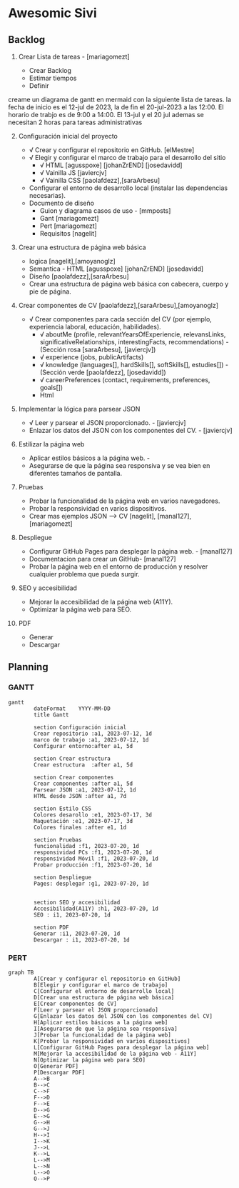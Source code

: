 # Awesomic Sivi

## Backlog

1. Crear Lista de tareas - [mariagomezt]

    - Crear Backlog
    - Estimar tiempos
    - Definir

creame un diagrama de gantt en mermaid con la siguiente lista de tareas. la fecha de inicio es el 12-jul de 2023, la de fin el 20-jul-2023 a las 12:00. El horario de trabjo es de 9:00 a 14:00. El 13-jul y el 20 jul ademas se necesitan 2 horas para tareas administrativas

2. Configuración inicial del proyecto
    - √ Crear y configurar el repositorio en GitHub. [elMestre]
    - √ Elegir y configurar el marco de trabajo para el desarrollo del sitio
        - √ HTML [agusspoxe] [johanZrEND] [josedavidd]
        - √ Vainilla JS [javiercjv]
        - √ Vainilla CSS [paolafdezz],[saraArbesu]
    - Configurar el entorno de desarrollo local (instalar las dependencias necesarias).
    - Documento de diseño
        - Guion y diagrama casos de uso - [mmposts]
        - Gant [mariagomezt]
        - Pert [mariagomezt]
        - Requisitos [nagelit]

3. Crear una estructura de página web básica
    - logica [nagelit],[amoyanoglz]
    - Semantica - HTML [agusspoxe] [johanZrEND] [josedavidd]
    - Diseño [paolafdezz],[saraArbesu]
    - Crear una estructura de página web básica con cabecera, cuerpo y pie de página.

4. Crear componentes de CV [paolafdezz],[saraArbesu],[amoyanoglz]
    - √ Crear componentes para cada sección del CV (por ejemplo, experiencia laboral, educación, habilidades).
        - √ aboutMe (profile, relevantYearsOfExperiencie, relevansLinks, significativeRelationships, interestingFacts, recommendations) - (Sección rosa [saraArbesu], [javiercjv])  
        - √ experience (jobs, publicArtifacts)
        - √ knowledge (languages[], hardSkills[], softSkills[], estudies[]) - (Sección verde [paolafdezz], [josedavidd])
        - √ careerPreferences (contact, requirements, preferences, goals[])
        - Html

5. Implementar la lógica para parsear JSON
    - √ Leer y parsear el JSON proporcionado. - [javiercjv]
    - Enlazar los datos del JSON con los componentes del CV. - [javiercjv]

6. Estilizar la página web
    - Aplicar estilos básicos a la página web. -
    - Asegurarse de que la página sea responsiva y se vea bien en diferentes tamaños de pantalla.

7. Pruebas
    - Probar la funcionalidad de la página web en varios navegadores.
    - Probar la responsividad en varios dispositivos.
    - Crear mas ejemplos JSON --> CV [nagelit], [manal127], [mariagomezt]

8. Despliegue
    - Configurar GitHub Pages para desplegar la página web. - [manal127]
    - Documentacion para crear un GitHub- [manal127]
    - Probar la página web en el entorno de producción y resolver cualquier problema que pueda surgir.

9. SEO y accesibilidad
    - Mejorar la accesibilidad de la página web (A11Y).
    - Optimizar la página web para SEO.

10. PDF
    - Generar
    - Descargar

## Planning

### GANTT

```mermaid
gantt
        dateFormat    YYYY-MM-DD
        title Gantt

        section Configuración inicial
        Crear repositorio :a1, 2023-07-12, 1d
        marco de trabajo :a1, 2023-07-12, 1d
        Configurar entorno:after a1, 5d

        section Crear estructura
        Crear estructura  :after a1, 5d

        section Crear componentes
        Crear componentes :after a1, 5d
        Parsear JSON :a1, 2023-07-12, 1d
        HTML desde JSON :after a1, 7d

        section Estilo CSS
        Colores desarollo :e1, 2023-07-17, 3d
        Maquetación :e1, 2023-07-17, 3d
        Colores finales :after e1, 1d

        section Pruebas
        funcionalidad :f1, 2023-07-20, 1d
        responsividad PCs :f1, 2023-07-20, 1d
        responsividad Móvil :f1, 2023-07-20, 1d
        Probar producción :f1, 2023-07-20, 1d

        section Despliegue
        Pages: desplegar :g1, 2023-07-20, 1d
        

        section SEO y accesibilidad
        Accesibilidad(A11Y) :h1, 2023-07-20, 1d
        SEO : i1, 2023-07-20, 1d

        section PDF
        Generar :i1, 2023-07-20, 1d
        Descargar : i1, 2023-07-20, 1d

```

### PERT

```mermaid
graph TB
        A[Crear y configurar el repositorio en GitHub]
        B[Elegir y configurar el marco de trabajo]
        C[Configurar el entorno de desarrollo local]
        D[Crear una estructura de página web básica]
        E[Crear componentes de CV]
        F[Leer y parsear el JSON proporcionado]
        G[Enlazar los datos del JSON con los componentes del CV]
        H[Aplicar estilos básicos a la página web]
        I[Asegurarse de que la página sea responsiva]
        J[Probar la funcionalidad de la página web]
        K[Probar la responsividad en varios dispositivos]
        L[Configurar GitHub Pages para desplegar la página web]
        M[Mejorar la accesibilidad de la página web - A11Y]
        N[Optimizar la página web para SEO]
        O[Generar PDF]
        P[Descargar PDF]
        A-->B
        B-->C
        C-->F
        F-->D
        F-->E
        D-->G
        E-->G
        G-->H
        G-->J
        H-->I
        I-->K
        J-->L
        K-->L
        L-->M
        L-->N
        L-->O
        O-->P
```
